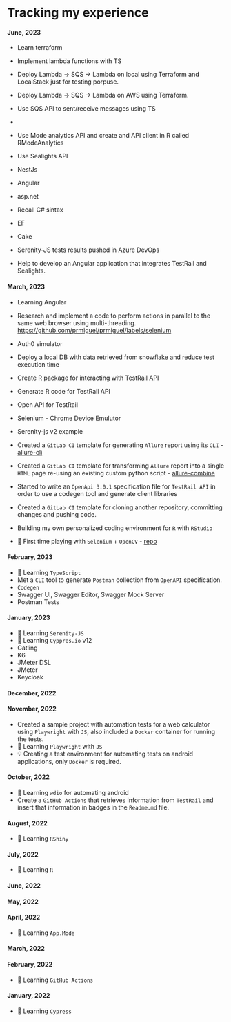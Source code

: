 # Tracking my experience


#### June, 2023
- Learn terraform
- Implement lambda functions with TS
- Deploy Lambda -> SQS -> Lambda on local using Terraform and LocalStack just for testing porpuse.
- Deploy Lambda -> SQS -> Lambda on AWS using Terraform.
- Use SQS API to sent/receive messages using TS
- 

- Use Mode analytics API and create and API client in R called RModeAnalytics 
- Use Sealights API

- NestJs
- Angular

- asp.net
- Recall C# sintax
- EF
- Cake
- Serenity-JS tests results pushed in Azure DevOps


- Help to develop an Angular application that integrates TestRail and Sealights.

#### March, 2023

- Learning Angular
- Research and implement a code to perform actions in parallel to the same web browser using multi-threading. https://github.com/prmiguel/prmiguel/labels/selenium
- Auth0 simulator 

- Deploy a local DB with data retrieved from snowflake and reduce test execution time
- Create R package for interacting with TestRail API
- Generate R code for TestRail API
- Open API for TestRail
- Selenium - Chrome Device Emulutor
- Serenity-js v2 example

- Created a `GitLab CI` template for generating `Allure` report using its `CLI` - [allure-cli](https://gitlab.com/ci-templet/allure-cli) 
- Created a `GitLab CI` template for transforming `Allure` report into a single `HTML` page re-using an existing custom python script - [allure-combine](https://gitlab.com/ci-templet/allure-combine)
- Started to write an `OpenApi 3.0.1` specification file for `TestRail API` in order to use a codegen tool and generate client libraries  
- Created a `GitLab CI` template for cloning another repository, committing changes and pushing code.
- Building my own personalized coding environment for `R` with `RStudio` 
- :pencil: First time playing with `Selenium` + `OpenCV` - [repo](https://gitlab.com/playing-with-selenium/opencv)

#### February, 2023
- :blue_book: Learning `TypeScript`
- Met a `CLI` tool to generate `Postman` collection from `OpenAPI` specification.
- `Codegen`
- Swagger UI, Swagger Editor, Swagger Mock Server
- Postman Tests

#### January, 2023
- :blue_book: Learning `Serenity-JS`
- :blue_book: Learning `Cyppres.io` v12
- Gatling
- K6
- JMeter DSL
- JMeter
- Keycloak

#### December, 2022

#### November, 2022
- Created a sample project with automation tests for a web calculator using `Playwright` with `JS`, also included a `Docker` container for running the tests.
- :blue_book: Learning `Playwright` with `JS`
- :bulb: Creating a test environment for automating tests on android applications, only `Docker` is required.

#### October, 2022
- :blue_book: Learning `wdio` for automating android
- Create a `GitHub Actions` that retrieves information from `TestRail` and insert that information in badges in the `Readme.md` file.

#### August, 2022
- :blue_book: Learning `RShiny`

#### July, 2022
- :blue_book: Learning `R`

#### June, 2022

#### May, 2022

#### April, 2022
- :blue_book: Learning `App.Mode`

#### March, 2022

#### February, 2022
- :blue_book: Learning `GitHub Actions`

#### January, 2022
- :blue_book: Learning `Cypress`


